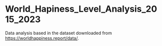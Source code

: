 # World_Hapiness_Level_Analysis_2015_2023

Data analysis based in the dataset downloaded from https://worldhappiness.report/data/.
